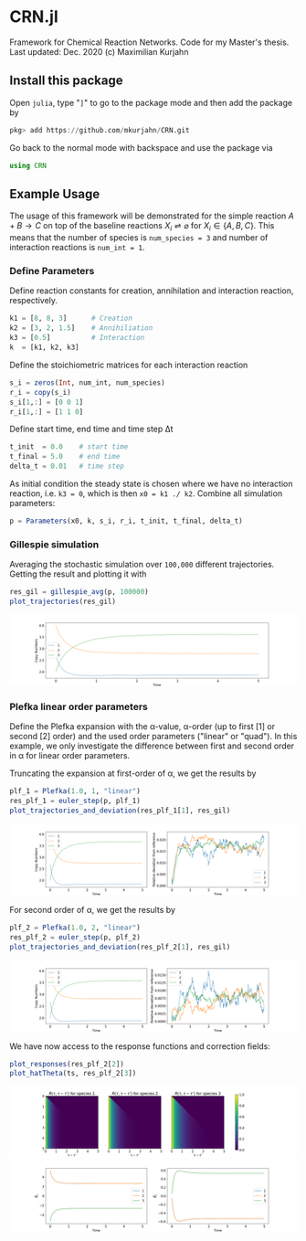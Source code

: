 # CRN.jl

Framework for Chemical Reaction Networks. Code for my Master's thesis. Last updated: Dec. 2020 (c) Maximilian Kurjahn

## Install this package

Open `julia`, type "`]`" to go to the package mode and then add the package by
```julia 
pkg> add https://github.com/mkurjahn/CRN.git
```

Go back to the normal mode with backspace and use the package via
```julia
using CRN
```

## Example Usage

The usage of this framework will be demonstrated for the simple reaction $A+B\rightarrow C$ on top of the baseline reactions $X_i\rightleftharpoons\varnothing$ for $X_i\in\lbrace A,B,C \rbrace$. This means that the number of species is `num_species = 3` and number of interaction reactions is `num_int = 1`. 

### Define Parameters
Define reaction constants for creation, annihilation and interaction reaction, respectively.
```julia
k1 = [8, 8, 3]      # Creation
k2 = [3, 2, 1.5]    # Annihiliation
k3 = [0.5]          # Interaction
k  = [k1, k2, k3]
```

Define the stoichiometric matrices for each interaction reaction
```julia
s_i = zeros(Int, num_int, num_species)
r_i = copy(s_i)
s_i[1,:] = [0 0 1]
r_i[1,:] = [1 1 0]
```

Define start time, end time and time step Δt
```julia
t_init  = 0.0    # start time
t_final = 5.0    # end time
delta_t = 0.01   # time step
```

As initial condition the steady state is chosen where we have no interaction reaction, i.e. `k3 = 0`, which is then `x0 = k1 ./ k2`. Combine all simulation parameters:
```julia
p = Parameters(x0, k, s_i, r_i, t_init, t_final, delta_t)
```

### Gillespie simulation
Averaging the stochastic simulation over `100,000` different trajectories. Getting the result and plotting it with
```julia
res_gil = gillespie_avg(p, 100000)
plot_trajectories(res_gil)
```
![Gillespie](figures/gillespie.png)

### Plefka linear order parameters

Define the Plefka expansion with the α-value, α-order (up to first [1] or second [2] order) and the used order parameters ("linear" or "quad"). In this example, we only investigate the difference between first and second order in α for linear order parameters. 

Truncating the expansion at first-order of α, we get the results by
```julia
plf_1 = Plefka(1.0, 1, "linear")
res_plf_1 = euler_step(p, plf_1)
plot_trajectories_and_deviation(res_plf_1[1], res_gil)
```
![Plefka_11](figures/plefka_1.png)

For second order of α, we get the results by
```julia
plf_2 = Plefka(1.0, 2, "linear")
res_plf_2 = euler_step(p, plf_2)
plot_trajectories_and_deviation(res_plf_2[1], res_gil)
```
![Plefka_11](figures/plefka_2.png)

We have now access to the response functions and correction fields:
```julia
plot_responses(res_plf_2[2])
plot_hatTheta(ts, res_plf_2[3])
```
![Plefka_11](figures/plefka_2_resp.png)
![Plefka_11](figures/plefka_2_hatTheta.png)
